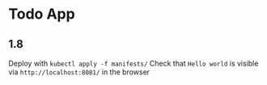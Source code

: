# Todo App

## 1.8
Deploy with `kubectl apply -f manifests/`
Check that `Hello world` is visible via `http://localhost:8081/` in the browser